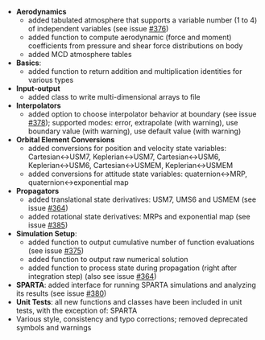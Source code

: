 - **Aerodynamics** 
	- added tabulated atmosphere that supports a variable number (1 to 4) of independent variables (see issue [#376](https://github.com/Tudat/tudat/issues/376))
	- added function to compute aerodynamic (force and moment) coefficients from pressure and shear force distributions on body
	- added MCD atmosphere tables
- **Basics**: 
	- added function to return addition and multiplication identities for various types
- **Input-output**
 	- added class to write multi-dimensional arrays to file
- **Interpolators**
	- added option to choose interpolator behavior at boundary (see issue [#378](https://github.com/Tudat/tudat/issues/378)); supported modes: error, extrapolate (with warning), use boundary value (with warning), use default value (with warning)
- **Orbital Element Conversions**
	- added conversions for position and velocity state variables: Cartesian<->USM7, Keplerian<->USM7, Cartesian<->USM6, Keplerian<->USM6, Cartesian<->USMEM, Keplerian<->USMEM
	- added conversions for attitude state variables: quaternion<->MRP, quaternion<->exponential map
- **Propagators**
	- added translational state derivatives: USM7, UMS6 and USMEM (see issue [#364](https://github.com/Tudat/tudat/issues/364))
	- added rotational state derivatives: MRPs and exponential map (see issue [#385](https://github.com/Tudat/tudat/issues/385))
- **Simulation Setup**: 
	- added function to output cumulative number of function evaluations (see issue [#375](https://github.com/Tudat/tudat/issues/375))
	- added function to output raw numerical solution
	- added function to process state during propagation (right after integration step) (also see issue [#364](https://github.com/Tudat/tudat/issues/364))
- **SPARTA**: added interface for running SPARTA simulations and analyzing its results (see issue [#380](https://github.com/Tudat/tudat/issues/380))
- **Unit Tests**: all new functions and classes have been included in unit tests, with the exception of: SPARTA
- Various style, consistency and typo corrections; removed deprecated symbols and warnings